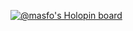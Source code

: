 
[![@masfo's Holopin board](https://holopin.io/api/user/board?user=masfo)](https://holopin.io/@masfo)

